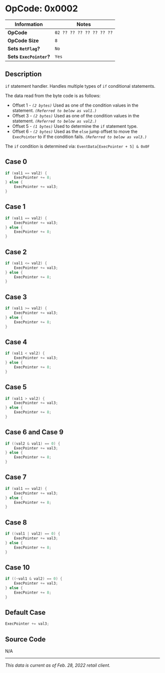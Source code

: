 # OpCode: 0x0002

| Information               | Notes |
|---                        |---    |
| **OpCode**                | `02 ?? ?? ?? ?? ?? ?? ??` |
| **OpCode Size**           | `8`   |
| **Sets `RetFlag`?**       | `No`  |
| **Sets `ExecPointer`?**   | `Yes` |

## Description

`if` statement handler. Handles multiple types of `if` conditional statements.

The data read from the byte code is as follows:

  * Offset 1 - _`(2 bytes)`_ Used as one of the condition values in the statement. _`(Referred to below as val1.)`_
  * Offset 3 - _`(2 bytes)`_ Used as one of the condition values in the statement. _`(Referred to below as val2.)`_
  * Offset 5 - _`(1 bytes)`_ Used to determine the `if` statement type.
  * Offset 6 - _`(2 bytes)`_ Used as the `else` jump offset to move the `ExecPointer` to if the condition fails. _`(Referred to below as val3.)`_

The `if` condition is determined via: `EventData[ExecPointer + 5] & 0x0F`

## Case 0
```cpp
if (val1 == val2) {
    ExecPointer += 8;
} else {
    ExecPointer += val3;
}
```

## Case 1
```cpp
if (val1 == val2) {
    ExecPointer += val3;
} else {
    ExecPointer += 8;
}
```

## Case 2
```cpp
if (val1 <= val2) {
    ExecPointer += val3;
} else {
    ExecPointer += 8;
}
```

## Case 3
```cpp
if (val1 >= val2) {
    ExecPointer += val3;
} else {
    ExecPointer += 8;
}
```

## Case 4
```cpp
if (val1 < val2) {
    ExecPointer += val3;
} else {
    ExecPointer += 8;
}
```

## Case 5
```cpp
if (val1 > val2) {
    ExecPointer += val3;
} else {
    ExecPointer += 8;
}
```

## Case 6 and Case 9
```cpp
if ((val2 & val1) == 0) {
    ExecPointer += val3;
} else {
    ExecPointer += 8;
}
```

## Case 7
```cpp
if (val1 == val2) {
    ExecPointer += val3;
} else {
    ExecPointer += 8;
}
```

## Case 8
```cpp
if ((val1 | val2) == 0) {
    ExecPointer += val3;
} else {
    ExecPointer += 8;
}
```

## Case 10
```cpp
if ((~val1 & val2) == 0) {
    ExecPointer += val3;
} else {
    ExecPointer += 8;
}
```

## Default Case
```cpp
ExecPointer += val3;
```

## Source Code

N/A

---

_This data is current as of Feb. 28, 2022 retail client._